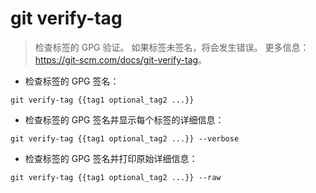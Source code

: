 # git verify-tag

> 检查标签的 GPG 验证。
> 如果标签未签名，将会发生错误。
> 更多信息：<https://git-scm.com/docs/git-verify-tag>。

- 检查标签的 GPG 签名：

`git verify-tag {{tag1 optional_tag2 ...}}`

- 检查标签的 GPG 签名并显示每个标签的详细信息：

`git verify-tag {{tag1 optional_tag2 ...}} --verbose`

- 检查标签的 GPG 签名并打印原始详细信息：

`git verify-tag {{tag1 optional_tag2 ...}} --raw`